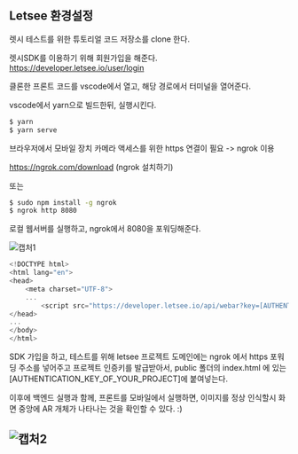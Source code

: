 ## Letsee 환경설정

렛시 테스트를 위한 튜토리얼 코드 저장소를 clone 한다.

렛시SDK를 이용하기 위해 회원가입을 해준다.
https://developer.letsee.io/user/login



클론한 프론트 코드를 vscode에서 열고, 해당 경로에서 터미널을 열어준다.

vscode에서 yarn으로 빌드한뒤, 실행시킨다. 

```bash
$ yarn
$ yarn serve 
```



브라우저에서 모바일 장치 카메라 액세스를 위한 https 연결이 필요 -> ngrok 이용

https://ngrok.com/download (ngrok 설치하기)

또는 

```bash
$ sudo npm install -g ngrok
$ ngrok http 8080
```



로컬 웹서버를 실행하고, ngrok에서 8080을 포워딩해준다. 

![캡처1](/uploads/84008b4512b5cefcf0abdacececb9b52/캡처1.PNG)

```javascript
<!DOCTYPE html>
<html lang="en">
<head>
    <meta charset="UTF-8">
    ...
		<script src="https://developer.letsee.io/api/webar?key=[AUTHENTICATION_KEY_OF_YOUR_PROJECT]"></script>
</head>
...
</body>
</html>
```

SDK 가입을 하고,  테스트를 위해 letsee 프로젝트 도메인에는 ngrok 에서 https 포워딩 주소를 넣어주고
프로젝트 인증키를 발급받아서, public 폴더의 index.html 에 있는[AUTHENTICATION_KEY_OF_YOUR_PROJECT]에 붙여넣는다.

이후에 백엔드 실행과 함께, 프론트를 모바일에서 실행하면, 이미지를 정상 인식할시 화면 중앙에 AR 개체가 나타나는 것을 확인할 수 있다. :)

![캡처2](/uploads/48785d664cdc6e948e1d59a4e6033804/캡처2.PNG)
---
